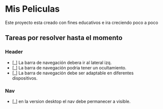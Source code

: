 # Mis Peliculas

Este proyecto esta creado con fines educativos e ira creciendo poco a poco

## Tareas por resolver hasta el momento

### Header
- [_] La barra de navegación debera ir al lateral izq.
- [_] La barra de navegación podria tener un ocultamiento.
- [_] La barra de navegación debe ser adaptable en diferentes dispositivos.

### Nav
- [_] en la version desktop el nav debe permanecer a visible.